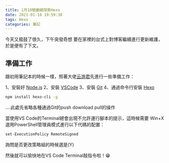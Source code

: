 ```yaml
---
title: 1月18號繼續探索Hexo
date: 2021-01-18 19:59:38
tags: Hexo
categories: 筆記
---
```


今天又搗鼓了很久，下午突發奇想 要在家裡的台式上對博客繼續進行更新維護，於是便有了下文。

## 準備工作
跟初用筆記本的時候一樣，照著大佬[云游君](https://cloud.tencent.com/developer/article/1609701)先進行一些準備工作：

1、安裝好 [Node.js](https://nodejs.org/zh-cn/)
2、安裝 [VSCode](https://code.visualstudio.com/)
3、安裝 [Git](https://git-scm.com/)
4、通過命令行安裝 [Hexo](https://hexo.io/zh-cn/docs/index.html)
``` bash
npm install hexo-cli -g
```

....此處先省略各種通過Git的push download pull的操作


當使用VS Code的Terminal總會出現不允許運行腳本的提示，這時候需要 Win+X 選用PowerShell管理員模式進行以下代碼的配置：
``` bash
set-ExecutionPolicy RemoteSigned
```
詢問是否更改策略組的時候選是(Y)


然後就可以愉快地在VS Code Terminal敲指令啦！😁

